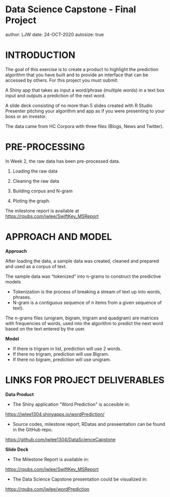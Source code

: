 Data Science Capstone - Final Project
========================================================
author: LJW
date: 24-OCT-2020
autosize: true


INTRODUCTION
========================================================
The goal of this exercise is to create a product to highlight the prediction algorithm that you have built and to provide an interface that can be accessed by others. For this project you must submit:

A Shiny app that takes as input a word/phrase (multiple words) in a text box input and outputs a prediction of the next word.

A slide deck consisting of no more than 5 slides created with R Studio Presenter pitching your algorithm and app as if you were presenting to your boss or an investor.

The data came from HC Corpora with three files (Blogs, News and Twitter). 

PRE-PROCESSING 
========================================================
In Week 2, the raw data has been pre-processed data. 

1. Loading the raw data

2. Cleaning the raw data

3. Building corpus and N-gram 

4. Ploting the graph.

The milestone report is available at <https://rpubs.com/jwlee/SwiftKey_MSReport>


APPROACH AND MODEL
========================================================
**Approach**

After loading the data, a sample data was created, cleaned and prepared and used as a corpus of text. 

The sample data was “tokenized” into n-grams to construct the predictive models 

- Tokenization is the process of breaking a stream of text up into words, phrases. 
- N-gram is a contiguous sequence of n items from a given sequence of text).

The n-grams files (unigram, bigram, trigram and quadgram) are matrices with frequencies of words, used into the algorithm to predict the next word based on the text entered by the user.

**Model**

* If there is trigram in list, prediction will use 2 words.
* If there no trigram, prediction will use Bigram.
* If there no bigram, prediction will use unigram.



LINKS FOR PROJECT DELIVERABLES
========================================================
**Data Product**

- The Shiny application "Word Prediction" is accesible in:

<https://jwlee1304.shinyapps.io/wordPrediction/>

- Source codes, milestone report, RDatas and preseentation can be found in the GitHub repo. 

<https://github.com/jwlee1304/DataScienceCapstone>

**Slide Deck**

- The Milestone Report is available in: 

<https://rpubs.com/jwlee/SwiftKey_MSReport>

- The Data Science Capstone presentation could be visualized in: 

<https://rpubs.com/jwlee/wordPrediction>
